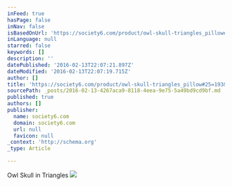 ```yaml
---
inFeed: true
hasPage: false
inNav: false
isBasedOnUrl: 'https://society6.com/product/owl-skull-triangles_pillow#25=193&18=126'
inLanguage: null
starred: false
keywords: []
description: ''
datePublished: '2016-02-13T22:07:21.897Z'
dateModified: '2016-02-13T22:07:19.715Z'
author: []
title: 'https://society6.com/product/owl-skull-triangles_pillow#25=193&18=126'
sourcePath: _posts/2016-02-13-4267aca9-8118-4eea-9e75-5a49bd9cd9bf.md
published: true
authors: []
publisher:
  name: society6.com
  domain: society6.com
  url: null
  favicon: null
_context: 'http://schema.org'
_type: Article

---
```

Owl Skull in Triangles
![](https://s3-us-west-2.amazonaws.com/the-grid-img/p/7cf58fe8f3f0ba3bf0967fc1a677ef56509e5721.jpg)